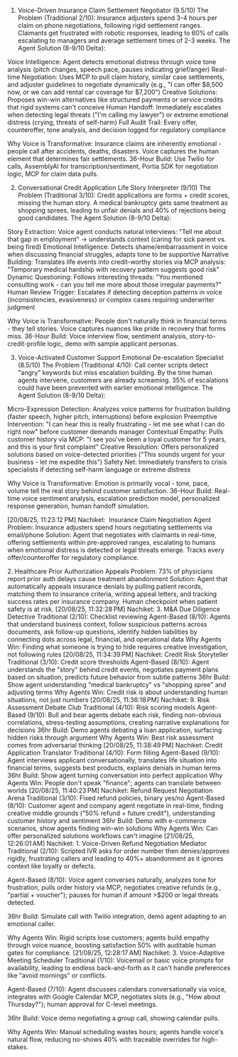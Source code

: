 1. Voice-Driven Insurance Claim Settlement Negotiator (9.5/10)
The Problem (Traditional 2/10):
Insurance adjusters spend 3-4 hours per claim on phone negotiations, following rigid settlement ranges. Claimants get frustrated with robotic responses, leading to 60% of calls escalating to managers and average settlement times of 2-3 weeks.
The Agent Solution (8-9/10 Delta):

Voice Intelligence: Agent detects emotional distress through voice tone analysis (pitch changes, speech pace, pauses indicating grief/anger)
Real-time Negotiation: Uses MCP to pull claim history, similar case settlements, and adjuster guidelines to negotiate dynamically (e.g., "I can offer $8,500 now, or we can add rental car coverage for $7,200")
Creative Solutions: Proposes win-win alternatives like structured payments or service credits that rigid systems can't conceive
Human Handoff: Immediately escalates when detecting legal threats ("I'm calling my lawyer") or extreme emotional distress (crying, threats of self-harm)
Full Audit Trail: Every offer, counteroffer, tone analysis, and decision logged for regulatory compliance

Why Voice is Transformative: Insurance claims are inherently emotional - people call after accidents, deaths, disasters. Voice captures the human element that determines fair settlements.
36-Hour Build: Use Twilio for calls, AssemblyAI for transcription/sentiment, Portia SDK for negotiation logic, MCP for claim data pulls.

2. Conversational Credit Application Life Story Interpreter (9/10)
The Problem (Traditional 3/10):
Credit applications are forms + credit scores, missing the human story. A medical bankruptcy gets same treatment as shopping sprees, leading to unfair denials and 40% of rejections being good candidates.
The Agent Solution (8-9/10 Delta):

Story Extraction: Voice agent conducts natural interviews: "Tell me about that gap in employment" → understands context (caring for sick parent vs. being fired)
Emotional Intelligence: Detects shame/embarrassment in voice when discussing financial struggles, adapts tone to be supportive
Narrative Building: Translates life events into credit-worthy stories via MCP analysis: "Temporary medical hardship with recovery pattern suggests good risk"
Dynamic Questioning: Follows interesting threads: "You mentioned consulting work - can you tell me more about those irregular payments?"
Human Review Trigger: Escalates if detecting deception patterns in voice (inconsistencies, evasiveness) or complex cases requiring underwriter judgment

Why Voice is Transformative: People don't naturally think in financial terms - they tell stories. Voice captures nuances like pride in recovery that forms miss.
36-Hour Build: Voice interview flow, sentiment analysis, story-to-credit-profile logic, demo with sample applicant personas.

3. Voice-Activated Customer Support Emotional De-escalation Specialist (8.5/10)
The Problem (Traditional 4/10):
Call center scripts detect "angry" keywords but miss escalation building. By the time human agents intervene, customers are already screaming. 35% of escalations could have been prevented with earlier emotional intelligence.
The Agent Solution (8-9/10 Delta):

Micro-Expression Detection: Analyzes voice patterns for frustration building (faster speech, higher pitch, interruptions) before explosion
Preemptive Intervention: "I can hear this is really frustrating - let me see what I can do right now" before customer demands manager
Contextual Empathy: Pulls customer history via MCP: "I see you've been a loyal customer for 5 years, and this is your first complaint"
Creative Resolution: Offers personalized solutions based on voice-detected priorities ("This sounds urgent for your business - let me expedite this")
Safety Net: Immediately transfers to crisis specialists if detecting self-harm language or extreme distress

Why Voice is Transformative: Emotion is primarily vocal - tone, pace, volume tell the real story behind customer satisfaction.
36-Hour Build: Real-time voice sentiment analysis, escalation prediction model, personalized response generation, human handoff simulation.

[20/08/25, 11:23:12 PM] Nachiket: ⁠ ⁠Insurance Claim Negotiation Agent
Problem: Insurance adjusters spend hours negotiating settlements via email/phone Solution: Agent that negotiates with claimants in real-time, offering settlements within pre-approved ranges, escalating to humans when emotional distress is detected or legal threats emerge. Tracks every offer/counteroffer for regulatory compliance.

2.⁠ ⁠Healthcare Prior Authorization Appeals
Problem: 73% of physicians report prior auth delays cause treatment abandonment Solution: Agent that automatically appeals insurance denials by pulling patient records, matching them to insurance criteria, writing appeal letters, and tracking success rates per insurance company. Human checkpoint when patient safety is at risk.
[20/08/25, 11:32:28 PM] Nachiket: 3.⁠ ⁠M&A Due Diligence Detective
Traditional (2/10): Checklist reviewing Agent-Based (8/10): Agents that understand business context, follow suspicious patterns across documents, ask follow-up questions, identify hidden liabilities by connecting dots across legal, financial, and operational data Why Agents Win: Finding what someone is trying to hide requires creative investigation, not following rules
[20/08/25, 11:34:39 PM] Nachiket: Credit Risk Storyteller
Traditional (3/10): Credit score thresholds Agent-Based (8/10): Agent understands the "story" behind credit events, negotiates payment plans based on situation, predicts future behavior from subtle patterns 36hr Build: Show agent understanding "medical bankruptcy" vs "shopping spree" and adjusting terms Why Agents Win: Credit risk is about understanding human situations, not just numbers
[20/08/25, 11:36:18 PM] Nachiket: 9.⁠ ⁠Risk Assessment Debate Club
Traditional (4/10): Risk scoring models Agent-Based (9/10): Bull and bear agents debate each risk, finding non-obvious correlations, stress-testing assumptions, creating narrative explanations for decisions 36hr Build: Demo agents debating a loan application, surfacing hidden risks through argument Why Agents Win: Best risk assessment comes from adversarial thinking
[20/08/25, 11:38:49 PM] Nachiket: Credit Application Translator
Traditional (4/10): Form filling Agent-Based (9/10): Agent interviews applicant conversationally, translates life situation into financial terms, suggests best products, explains denials in human terms 36hr Build: Show agent turning conversation into perfect application Why Agents Win: People don't speak "finance"; agents can translate between worlds
[20/08/25, 11:40:23 PM] Nachiket: Refund Request Negotiation Arena
Traditional (3/10): Fixed refund policies, binary yes/no Agent-Based (8/10): Customer agent and company agent negotiate in real-time, finding creative middle grounds ("50% refund + future credit"), understanding customer history and sentiment 36hr Build: Demo with e-commerce scenarios, show agents finding win-win solutions Why Agents Win: Can offer personalized solutions workflows can't imagine
[21/08/25, 12:26:01 AM] Nachiket: 1.⁠ ⁠Voice-Driven Refund Negotiation Mediator
Traditional (2/10): Scripted IVR asks for order number then denies/approves rigidly, frustrating callers and leading to 40%+ abandonment as it ignores context like loyalty or defects.

Agent-Based (8/10): Voice agent converses naturally, analyzes tone for frustration, pulls order history via MCP, negotiates creative refunds (e.g., "partial + voucher"); pauses for human if amount >$200 or legal threats detected.

36hr Build: Simulate call with Twilio integration, demo agent adapting to an emotional caller.

Why Agents Win: Rigid scripts lose customers; agents build empathy through voice nuance, boosting satisfaction 50% with auditable human gates for compliance.
[21/08/25, 12:28:17 AM] Nachiket: 3.⁠ ⁠Voice-Adaptive Meeting Scheduler
Traditional (1/10): Voicemail or basic voice prompts for availability, leading to endless back-and-forth as it can't handle preferences like "avoid mornings" or conflicts.

Agent-Based (7/10): Agent discusses calendars conversationally via voice, integrates with Google Calendar MCP, negotiates slots (e.g., "How about Thursday?"); human approval for C-level meetings.

36hr Build: Voice demo negotiating a group call, showing calendar pulls.

Why Agents Win: Manual scheduling wastes hours; agents handle voice's natural flow, reducing no-shows 40% with traceable overrides for high-stakes.